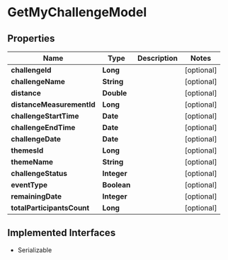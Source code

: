 

# GetMyChallengeModel


## Properties

Name | Type | Description | Notes
------------ | ------------- | ------------- | -------------
**challengeId** | **Long** |  |  [optional]
**challengeName** | **String** |  |  [optional]
**distance** | **Double** |  |  [optional]
**distanceMeasurementId** | **Long** |  |  [optional]
**challengeStartTime** | **Date** |  |  [optional]
**challengeEndTime** | **Date** |  |  [optional]
**challengeDate** | **Date** |  |  [optional]
**themesId** | **Long** |  |  [optional]
**themeName** | **String** |  |  [optional]
**challengeStatus** | **Integer** |  |  [optional]
**eventType** | **Boolean** |  |  [optional]
**remainingDate** | **Integer** |  |  [optional]
**totalParticipantsCount** | **Long** |  |  [optional]


## Implemented Interfaces

* Serializable


